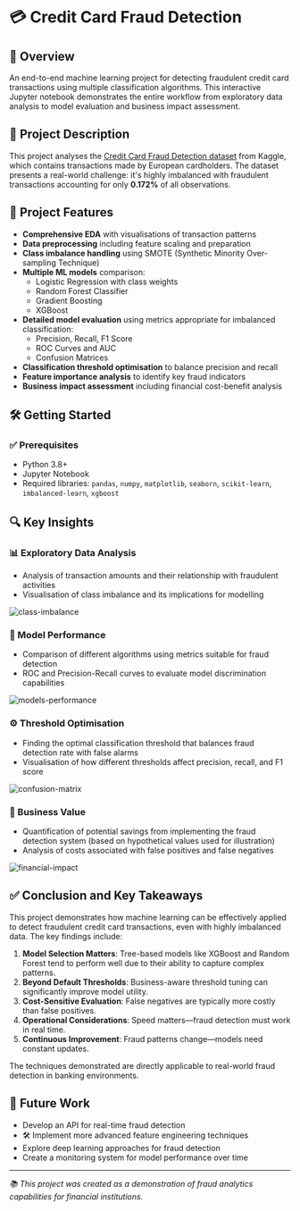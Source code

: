 # 💳 Credit Card Fraud Detection

## 📌 Overview  
An end-to-end machine learning project for detecting fraudulent credit card transactions using multiple classification algorithms. This interactive Jupyter notebook demonstrates the entire workflow from exploratory data analysis to model evaluation and business impact assessment.

## 📂 Project Description  
This project analyses the [Credit Card Fraud Detection dataset](https://www.kaggle.com/datasets/mlg-ulb/creditcardfraud) from Kaggle, which contains transactions made by European cardholders. The dataset presents a real-world challenge: it's highly imbalanced with fraudulent transactions accounting for only **0.172%** of all observations.

## 🚀 Project Features  
- **Comprehensive EDA** with visualisations of transaction patterns  
- **Data preprocessing** including feature scaling and preparation  
- **Class imbalance handling** using SMOTE (Synthetic Minority Over-sampling Technique)  
- **Multiple ML models** comparison:  
  - Logistic Regression with class weights  
  - Random Forest Classifier  
  - Gradient Boosting  
  - XGBoost  
- **Detailed model evaluation** using metrics appropriate for imbalanced classification:  
  - Precision, Recall, F1 Score  
  - ROC Curves and AUC  
  - Confusion Matrices  
- **Classification threshold optimisation** to balance precision and recall  
- **Feature importance analysis** to identify key fraud indicators  
- **Business impact assessment** including financial cost-benefit analysis  

## 🛠 Getting Started  

### ✅ Prerequisites  
- Python 3.8+  
- Jupyter Notebook  
- Required libraries: `pandas`, `numpy`, `matplotlib`, `seaborn`, `scikit-learn`, `imbalanced-learn`, `xgboost`

## 🔍 Key Insights  

### 📊 Exploratory Data Analysis  
- Analysis of transaction amounts and their relationship with fraudulent activities  
- Visualisation of class imbalance and its implications for modelling
  
![class-imbalance](https://github.com/user-attachments/assets/9dcdbdcf-20ae-414e-9e36-9635bf1fdad5)
  
### 🧪 Model Performance  
- Comparison of different algorithms using metrics suitable for fraud detection  
- ROC and Precision-Recall curves to evaluate model discrimination capabilities  

![models-performance](https://github.com/user-attachments/assets/ba64acef-4f61-40b4-8660-4fb8b381bde7)

### ⚙️ Threshold Optimisation  
- Finding the optimal classification threshold that balances fraud detection rate with false alarms  
- Visualisation of how different thresholds affect precision, recall, and F1 score  

![confusion-matrix](https://github.com/user-attachments/assets/fff72f2d-bb7c-40ff-bee3-67001704defd)

### 💼 Business Value  
- Quantification of potential savings from implementing the fraud detection system (based on hypothetical values used for illustration)
- Analysis of costs associated with false positives and false negatives

![financial-impact](https://github.com/user-attachments/assets/46ef5c02-d954-4abe-ac93-25a0b0c61058)


## ✅ Conclusion and Key Takeaways  
This project demonstrates how machine learning can be effectively applied to detect fraudulent credit card transactions, even with highly imbalanced data. The key findings include:

1.  **Model Selection Matters**: Tree-based models like XGBoost and Random Forest tend to perform well due to their ability to capture complex patterns.  
2.  **Beyond Default Thresholds**: Business-aware threshold tuning can significantly improve model utility.  
3.  **Cost-Sensitive Evaluation**: False negatives are typically more costly than false positives.  
4.  **Operational Considerations**: Speed matters—fraud detection must work in real time.  
5.  **Continuous Improvement**: Fraud patterns change—models need constant updates.  

The techniques demonstrated are directly applicable to real-world fraud detection in banking environments.

## 🔮 Future Work  
-  Develop an API for real-time fraud detection  
- 🛠 Implement more advanced feature engineering techniques  
-  Explore deep learning approaches for fraud detection  
-  Create a monitoring system for model performance over time  

---

*📚 This project was created as a demonstration of fraud analytics capabilities for financial institutions.*
